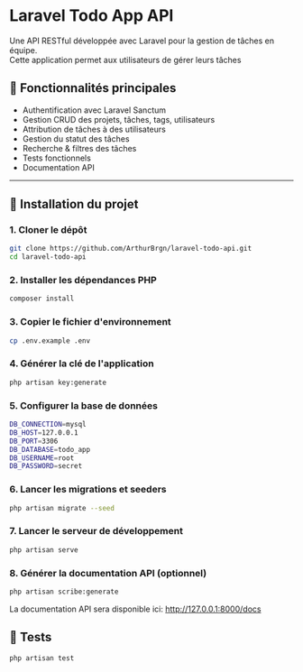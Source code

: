# Laravel Todo App API

Une API RESTful développée avec Laravel pour la gestion de tâches en équipe.  
Cette application permet aux utilisateurs de gérer leurs tâches

## 🧰 Fonctionnalités principales

- Authentification avec Laravel Sanctum
- Gestion CRUD des projets, tâches, tags, utilisateurs
- Attribution de tâches à des utilisateurs
- Gestion du statut des tâches
- Recherche & filtres des tâches
- Tests fonctionnels
- Documentation API

---

## 🚀 Installation du projet

### 1. Cloner le dépôt

```bash
git clone https://github.com/ArthurBrgn/laravel-todo-api.git
cd laravel-todo-api
```

### 2. Installer les dépendances PHP

```bash
composer install
```

### 3. Copier le fichier d'environnement

```bash
cp .env.example .env
```

### 4. Générer la clé de l'application

```bash
php artisan key:generate
```

### 5. Configurer la base de données

```bash
DB_CONNECTION=mysql
DB_HOST=127.0.0.1
DB_PORT=3306
DB_DATABASE=todo_app
DB_USERNAME=root
DB_PASSWORD=secret
```

### 6. Lancer les migrations et seeders

```bash
php artisan migrate --seed
```

### 7. Lancer le serveur de développement

```bash
php artisan serve
```

### 8. Générer la documentation API (optionnel)

```bash
php artisan scribe:generate
```

La documentation API sera disponible ici: http://127.0.0.1:8000/docs

## 🧪 Tests

```bash
php artisan test
```


